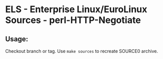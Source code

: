 # ELS - Enterprise Linux/EuroLinux Sources - perl-HTTP-Negotiate
 
## Usage:
  Checkout branch or tag. Use `make sources` to recreate  SOURCE0 archive.
